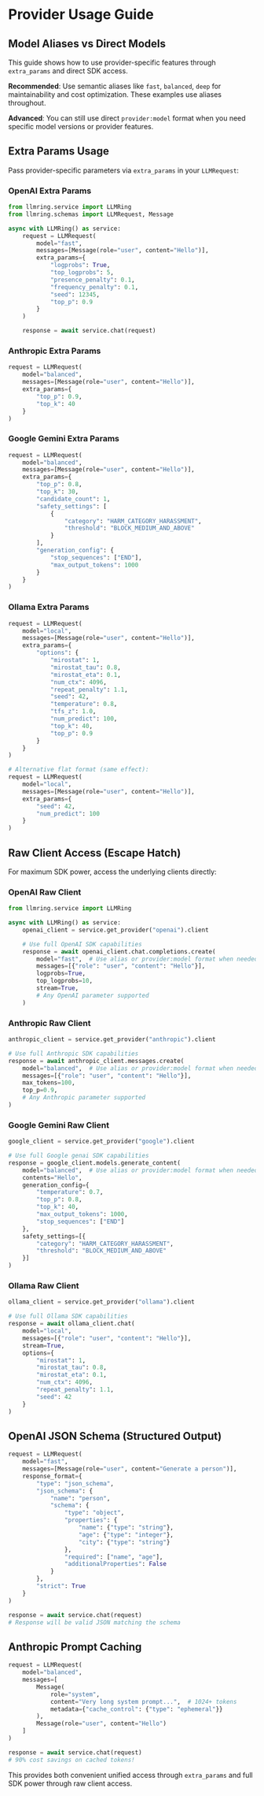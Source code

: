 # Provider Usage Guide

## Model Aliases vs Direct Models

This guide shows how to use provider-specific features through `extra_params` and direct SDK access.

**Recommended**: Use semantic aliases like `fast`, `balanced`, `deep` for maintainability and cost optimization. These examples use aliases throughout.

**Advanced**: You can still use direct `provider:model` format when you need specific model versions or provider features.

## Extra Params Usage

Pass provider-specific parameters via `extra_params` in your `LLMRequest`:

### OpenAI Extra Params

```python
from llmring.service import LLMRing
from llmring.schemas import LLMRequest, Message

async with LLMRing() as service:
    request = LLMRequest(
        model="fast",
        messages=[Message(role="user", content="Hello")],
        extra_params={
            "logprobs": True,
            "top_logprobs": 5,
            "presence_penalty": 0.1,
            "frequency_penalty": 0.1,
            "seed": 12345,
            "top_p": 0.9
        }
    )

    response = await service.chat(request)
```

### Anthropic Extra Params

```python
request = LLMRequest(
    model="balanced",
    messages=[Message(role="user", content="Hello")],
    extra_params={
        "top_p": 0.9,
        "top_k": 40
    }
)
```

### Google Gemini Extra Params

```python
request = LLMRequest(
    model="balanced",
    messages=[Message(role="user", content="Hello")],
    extra_params={
        "top_p": 0.8,
        "top_k": 30,
        "candidate_count": 1,
        "safety_settings": [
            {
                "category": "HARM_CATEGORY_HARASSMENT",
                "threshold": "BLOCK_MEDIUM_AND_ABOVE"
            }
        ],
        "generation_config": {
            "stop_sequences": ["END"],
            "max_output_tokens": 1000
        }
    }
)
```

### Ollama Extra Params

```python
request = LLMRequest(
    model="local",
    messages=[Message(role="user", content="Hello")],
    extra_params={
        "options": {
            "mirostat": 1,
            "mirostat_tau": 0.8,
            "mirostat_eta": 0.1,
            "num_ctx": 4096,
            "repeat_penalty": 1.1,
            "seed": 42,
            "temperature": 0.8,
            "tfs_z": 1.0,
            "num_predict": 100,
            "top_k": 40,
            "top_p": 0.9
        }
    }
)

# Alternative flat format (same effect):
request = LLMRequest(
    model="local",
    messages=[Message(role="user", content="Hello")],
    extra_params={
        "seed": 42,
        "num_predict": 100
    }
)
```

## Raw Client Access (Escape Hatch)

For maximum SDK power, access the underlying clients directly:

### OpenAI Raw Client

```python
from llmring.service import LLMRing

async with LLMRing() as service:
    openai_client = service.get_provider("openai").client

    # Use full OpenAI SDK capabilities
    response = await openai_client.chat.completions.create(
        model="fast",  # Use alias or provider:model format when needed
        messages=[{"role": "user", "content": "Hello"}],
        logprobs=True,
        top_logprobs=10,
        stream=True,
        # Any OpenAI parameter supported
    )
```

### Anthropic Raw Client

```python
anthropic_client = service.get_provider("anthropic").client

# Use full Anthropic SDK capabilities
response = await anthropic_client.messages.create(
    model="balanced",  # Use alias or provider:model format when needed
    messages=[{"role": "user", "content": "Hello"}],
    max_tokens=100,
    top_p=0.9,
    # Any Anthropic parameter supported
)
```

### Google Gemini Raw Client

```python
google_client = service.get_provider("google").client

# Use full Google genai SDK capabilities
response = google_client.models.generate_content(
    model="balanced",  # Use alias or provider:model format when needed
    contents="Hello",
    generation_config={
        "temperature": 0.7,
        "top_p": 0.8,
        "top_k": 40,
        "max_output_tokens": 1000,
        "stop_sequences": ["END"]
    },
    safety_settings=[{
        "category": "HARM_CATEGORY_HARASSMENT",
        "threshold": "BLOCK_MEDIUM_AND_ABOVE"
    }]
)
```

### Ollama Raw Client

```python
ollama_client = service.get_provider("ollama").client

# Use full Ollama SDK capabilities
response = await ollama_client.chat(
    model="local",
    messages=[{"role": "user", "content": "Hello"}],
    stream=True,
    options={
        "mirostat": 1,
        "mirostat_tau": 0.8,
        "mirostat_eta": 0.1,
        "num_ctx": 4096,
        "repeat_penalty": 1.1,
        "seed": 42
    }
)
```

## OpenAI JSON Schema (Structured Output)

```python
request = LLMRequest(
    model="fast",
    messages=[Message(role="user", content="Generate a person")],
    response_format={
        "type": "json_schema",
        "json_schema": {
            "name": "person",
            "schema": {
                "type": "object",
                "properties": {
                    "name": {"type": "string"},
                    "age": {"type": "integer"},
                    "city": {"type": "string"}
                },
                "required": ["name", "age"],
                "additionalProperties": False
            }
        },
        "strict": True
    }
)

response = await service.chat(request)
# Response will be valid JSON matching the schema
```

## Anthropic Prompt Caching

```python
request = LLMRequest(
    model="balanced",
    messages=[
        Message(
            role="system",
            content="Very long system prompt...",  # 1024+ tokens
            metadata={"cache_control": {"type": "ephemeral"}}
        ),
        Message(role="user", content="Hello")
    ]
)

response = await service.chat(request)
# 90% cost savings on cached tokens!
```

This provides both convenient unified access through `extra_params` and full SDK power through raw client access.
